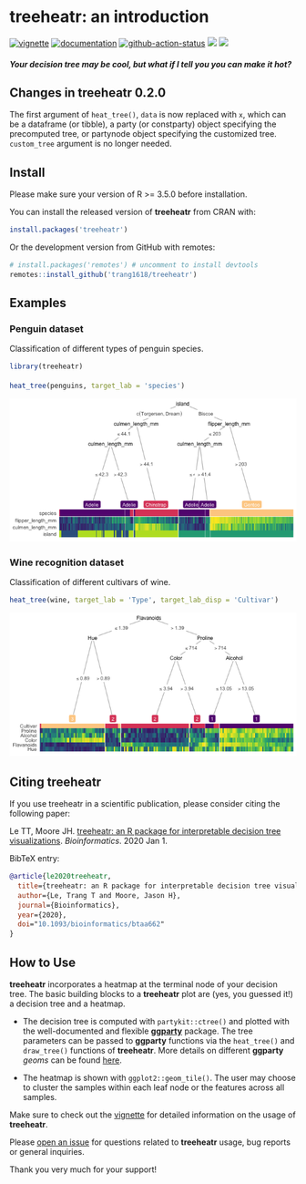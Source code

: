 **treeheatr**: an introduction
================

[![vignette](https://img.shields.io/badge/-Vignette-green?logo=spinnaker)](https://trang1618.github.io/treeheatr/articles/explore.html)
[![documentation](https://img.shields.io/badge/-Documentation-purple?logo=read-the-docs)](https://trang1618.github.io/treeheatr/reference/)
[![github-action-status](https://img.shields.io/github/workflow/status/trang1618/treeheatr/R-CMD-check?logo=github)](https://github.com/trang1618/treeheatr/actions)
[![](http://cranlogs.r-pkg.org/badges/grand-total/badger?color=blue)](https://cran.r-project.org/package=badger)
[![](https://img.shields.io/badge/doi-10.1093/bioinformatics/btaa662-yellow.svg)](https://doi.org/10.1093/bioinformatics/btaa662)

#### *Your decision tree may be cool, but what if I tell you you can make it hot?*

## Changes in treeheatr 0.2.0

The first argument of `heat_tree()`, `data` is now replaced with `x`,
which can be a dataframe (or tibble), a party (or constparty) object
specifying the precomputed tree, or partynode object specifying the
customized tree. `custom_tree` argument is no longer needed.

## Install

Please make sure your version of R \>= 3.5.0 before installation.

You can install the released version of **treeheatr** from CRAN with:

``` r
install.packages('treeheatr')
```

Or the development version from GitHub with remotes:

``` r
# install.packages('remotes') # uncomment to install devtools
remotes::install_github('trang1618/treeheatr')
```

## Examples

### Penguin dataset

Classification of different types of penguin species.

``` r
library(treeheatr)

heat_tree(penguins, target_lab = 'species')
```

![](man/figures/unnamed-chunk-4-1.png)<!-- -->

### Wine recognition dataset

Classification of different cultivars of wine.

``` r
heat_tree(wine, target_lab = 'Type', target_lab_disp = 'Cultivar')
```

![](man/figures/unnamed-chunk-5-1.png)<!-- -->

## Citing treeheatr

If you use treeheatr in a scientific publication, please consider citing
the following paper:

Le TT, Moore JH. [treeheatr: an R package for interpretable decision
tree visualizations](https://doi.org/10.1093/bioinformatics/btaa662).
*Bioinformatics*. 2020 Jan 1.

BibTeX entry:

``` bibtex
@article{le2020treeheatr,
  title={treeheatr: an R package for interpretable decision tree visualizations},
  author={Le, Trang T and Moore, Jason H},
  journal={Bioinformatics},
  year={2020},
  doi="10.1093/bioinformatics/btaa662"
}
```

## How to Use

**treeheatr** incorporates a heatmap at the terminal node of your
decision tree. The basic building blocks to a **treeheatr** plot are
(yes, you guessed it\!) a decision tree and a heatmap.

  - The decision tree is computed with `partykit::ctree()` and plotted
    with the well-documented and flexible
    [**ggparty**](https://cran.r-project.org/package=ggparty/) package.
    The tree parameters can be passed to **ggparty** functions via the
    `heat_tree()` and `draw_tree()` functions of **treeheatr**. More
    details on different **ggparty** *geoms* can be found
    [here](https://github.com/martin-borkovec/ggparty).

  - The heatmap is shown with `ggplot2::geom_tile()`. The user may
    choose to cluster the samples within each leaf node or the features
    across all samples.

Make sure to check out the
[vignette](https://trang1618.github.io/treeheatr/articles/explore.html)
for detailed information on the usage of **treeheatr**.

Please [open an
issue](https://github.com/trang1618/treeheatr/issues/new) for questions
related to **treeheatr** usage, bug reports or general inquiries.

Thank you very much for your support\!
